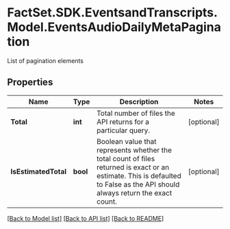 # FactSet.SDK.EventsandTranscripts.Model.EventsAudioDailyMetaPagination
  List of pagination elements

## Properties

Name | Type | Description | Notes
------------ | ------------- | ------------- | -------------
**Total** | **int** | Total number of files the API returns for a particular query. | [optional] 
**IsEstimatedTotal** | **bool** | Boolean value that represents whether the total count of files returned is exact or an estimate. This is defaulted to False as the API should always return the exact count. | [optional] 

[[Back to Model list]](../README.md#documentation-for-models) [[Back to API list]](../README.md#documentation-for-api-endpoints) [[Back to README]](../README.md)

